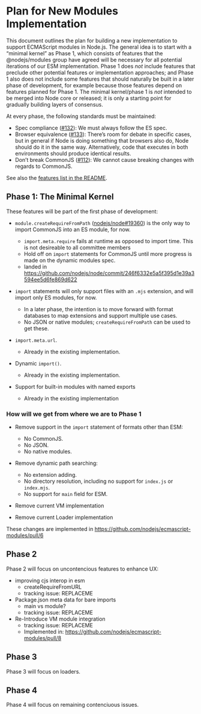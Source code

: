 # Plan for New Modules Implementation

This document outlines the plan for building a new implementation to support ECMAScript modules in Node.js. The general idea is to start with a “minimal kernel” as Phase 1, which consists of features that the @nodejs/modules group have agreed will be necessary for all potential iterations of our ESM implementation. Phase 1 does _not_ include features that preclude other potential features or implementation approaches; and Phase 1 also does not include some features that should naturally be built in a later phase of development, for example because those features depend on features planned for Phase 1. The minimal kernel/phase 1 is _not_ intended to be merged into Node core or released; it is only a starting point for gradually building layers of consensus.

At every phase, the following standards must be maintained:

* Spec compliance ([#132](https://github.com/nodejs/modules/issues/132)): We must always follow the ES spec.
* Browser equivalence ([#133](https://github.com/nodejs/modules/issues/133)): There’s room for debate in specific cases, but in general if Node is doing something that browsers also do, Node should do it in the same way. Alternatively, code that executes in both environments should produce identical results.
* Don’t break CommonJS ([#112](https://github.com/nodejs/modules/issues/112)): We cannot cause breaking changes with regards to CommonJS.

See also the [features list in the README](https://github.com/nodejs/modules#features).

## Phase 1: The Minimal Kernel

These features will be part of the first phase of development:

* `module.createRequireFromPath` ([nodejs/node#19360](https://github.com/nodejs/node/pull/19360)) is the only way to import CommonJS into an ES module, for now.
  - `import.meta.require` fails at runtime as opposed to import time. This is not desireable to all committee members
  - Hold off on `import` statements for CommonJS until more progress is made on the dynamic modules spec.
  - landed in https://github.com/nodejs/node/commit/246f6332e5a5f395d1e39a3594ee5d6fe869d622

* `import` statements will only support files with an `.mjs` extension, and will import only ES modules, for now.
  - In a later phase, the intention is to move forward with format databases to map extensions and support multiple use cases.
  - No JSON or native modules; `createRequireFromPath` can be used to get these.

* `import.meta.url`.
  - Already in the existing implementation.

* Dynamic `import()`.
  - Already in the existing implementation.

* Support for built-in modules with named exports
  - Already in the existing implementation

### How will we get from where we are to Phase 1

* Remove support in the `import` statement of formats other than ESM:
  - No CommonJS.
  - No JSON.
  - No native modules.

* Remove dynamic path searching:
  - No extension adding.
  - No directory resolution, including no support for `index.js` or `index.mjs`.
  - No support for `main` field for ESM.
  
* Remove current VM implementation

* Remove current Loader implementation

These changes are implemented in https://github.com/nodejs/ecmascript-modules/pull/6

## Phase 2

Phase 2 will focus on uncontencious features to enhance UX:

* improving cjs interop in esm
  - createRequireFromURL
  - tracking issue: REPLACEME
* Package.json meta data for bare imports
  - main vs module?
  - tracking issue: REPLACEME
* Re-Introduce VM module integration
  - tracking issue: REPLACEME
  - Implemented in: https://github.com/nodejs/ecmascript-modules/pull/8

## Phase 3

Phase 3 will focus on loaders.

## Phase 4

Phase 4 will focus on remaining contenciuous issues.
  